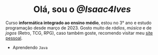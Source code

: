 
<h1 align="center"> Olá, sou o <i>@Isaac4lves</i> </h1>

Curso **informática integrado ao ensino médio**, estou no 3° ano e estudo programação desde março de 2023. Gosto muito de *rádios*, *música* e de *jogos* (Retro, TCG, RPG), caso também goste, recomendo visitar meu <a href="https://alt-tab.vercel.app/" target="_blank">site pessoal</a>.
- Aprendendo `Java`


